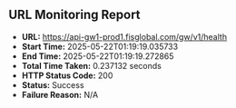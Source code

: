 ## URL Monitoring Report

- **URL:** https://api-gw1-prod1.fisglobal.com/gw/v1/health
- **Start Time:** 2025-05-22T01:19:19.035733
- **End Time:** 2025-05-22T01:19:19.272865
- **Total Time Taken:** 0.237132 seconds
- **HTTP Status Code:** 200
- **Status:** Success
- **Failure Reason:** N/A
